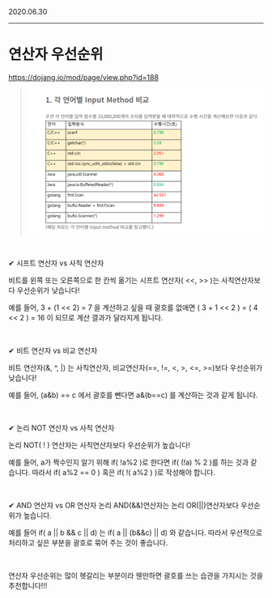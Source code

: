 
2020.06.30   
___

# 연산자 우선순위

<https://dojang.io/mod/page/view.php?id=188>

> ![image](img/inputTime.png)

<br>

✔ 시프트 연산자 vs 사칙 연산자

비트를 왼쪽 또는 오른쪽으로 한 칸씩 옮기는 시프트 연산자( <<, >> )는 사칙연산자보다 우선순위가 낮습니다!

예를 들어, 3 + (1 << 2) = 7 을 계산하고 싶을 때 괄호를 없애면  ( 3 + 1 << 2 ) = ( 4 << 2 ) = 16 이 되므로 계산 결과가 달라지게 됩니다.

<br>

✔ 비트 연산자 vs 비교 연산자

비트 연산자(&, ^, |) 는 사칙연산자, 비교연산자(==, !=, <, >, <=, >=)보다 우선순위가 낮습니다!

예를 들어, (a&b) == c 에서 괄호를 뺀다면 a&(b==c) 를 계산하는 것과 같게 됩니다.

<br>

✔ 논리 NOT 연산자 vs 사칙 연산자

논리 NOT( ! ) 연산자는 사칙연산자보다 우선순위가 높습니다!

예를 들어, a가 짝수인지 알기 위해 if( !a%2 )로 한다면 if( (!a) % 2 )를 하는 것과 같습니다. 
따라서 if( a%2 == 0 ) 혹은 if( !( a%2 ) )로 작성해야 합니다.

<br>

✔ AND 연산자 vs OR 연산자
논리 AND(&&)연산자는 논리 OR(||)연산자보다 우선순위가 높습니다.

예를 들어 if( a || b && c || d) 는 if( a || (b&&c) || d) 와 같습니다. 따라서 우선적으로 처리하고 싶은 부분을 괄호로 묶어 주는 것이 좋습니다.

<br>

연산자 우선순위는 많이 헷갈리는 부분이라 웬만하면 괄호를 쓰는 습관을 가지시는 것을 추천합니다!!!